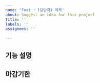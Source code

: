 ```yaml
---
name: 'Feat : (담당자) 제목'
about: Suggest an idea for this project
title: ''
labels: ''
assignees: ''

---
```


## 기능 설명

## 마감기한
